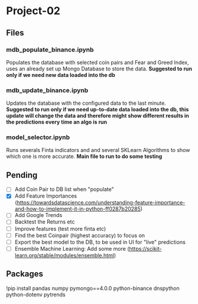 # Project-02
## Files
### mdb_populate_binance.ipynb
Populates the database with selected coin pairs and Fear and Greed Index, uses an already set up Mongo Database to store the data.
**Suggested to run only if we need new data loaded into the db**

### mdb_update_binance.ipynb
Updates the database with the configured data to the last minute. 
**Suggested to run only if we need up-to-date data loaded into the db, this update will change the data and therefore might show different results in the predictions every time an algo is run**

### model_selector.ipynb
Runs severals Finta indicators and and several SKLearn Algorithms to show which one is more accurate.
**Main file to run to do some testing**

## Pending
- [ ] Add Coin Pair to DB list when "populate"
- [x] Add Feature Importances (https://towardsdatascience.com/understanding-feature-importance-and-how-to-implement-it-in-python-ff0287b20285)
- [ ] Add Google Trends
- [ ] Backtest the Returns etc
- [ ] Improve features (test more finta etc)
- [ ] Find the best Coinpair (highest accuracy) to focus on
- [ ] Export the best model to the DB, to be used in UI for "live" predictions
- [ ] Ensemble Machine Learning: Add some more (https://scikit-learn.org/stable/modules/ensemble.html)

## Packages
!pip install pandas numpy pymongo==4.0.0 python-binance dnspython python-dotenv pytrends